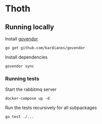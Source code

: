 # Thoth

## Running locally

Install [govendor](https://github.com/kardianos/govendor)
```
go get github.com/kardianos/govendor
```

Install dependencies
```
govendor sync
```

### Running tests

Start the rabbitmq server

```
docker-compose up -d
```

Run the tests recursively for all subpackages

```
go test ./...
```
